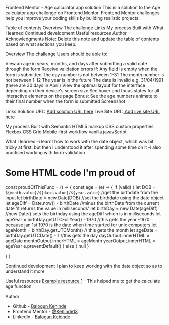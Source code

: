 Frontend Mentor - Age calculator app solution
This is a solution to the Age calculator app challenge on Frontend Mentor. Frontend Mentor challenges help you improve your coding skills by building realistic projects.

Table of contents
Overview
The challenge
Links
My process
Built with
What I learned
Continued development
Useful resources
Author
Acknowledgments
Note: Delete this note and update the table of contents based on what sections you keep.

Overview
The challenge
Users should be able to:

View an age in years, months, and days after submitting a valid date through the form
Receive validation errors if:
Any field is empty when the form is submitted
The day number is not between 1-31
The month number is not between 1-12
The year is in the future
The date is invalid e.g. 31/04/1991 (there are 30 days in April)
View the optimal layout for the interface depending on their device's screen size
See hover and focus states for all interactive elements on the page
Bonus: See the age numbers animate to their final number when the form is submitted
Screenshot


Links
Solution URL: [Add solution URL here](https://github.com/Kehinde13/ageCalculator)
Live Site URL:[ Add live site URL here](https://kehinde13.github.io/ageCalculator/)

My process
Built with
Semantic HTML5 markup
CSS custom properties
Flexbox
CSS Grid
Mobile-first workflow
vanilla javavScript

What I learned
-i learnt how to work with the date object, which was bit tricky at first. but then i understood it after spending some time on it
-i also practised working with form validation 

<h1>Some HTML code I'm proud of</h1>

const proudOfThisFunc = () => {
  const age = (e) =>  {
  if (valid) {
    let DOB = `${month.value}/${date.value}/${year.value}` //get the birthdate from the input 
    let birthDate = new Date(DOB) //set the birthdate using the date object
    let ageDiff = Date.now() - birthDate //minus the birthDate from the current date 'it returns the value in milliseconds'
    let birthDay = new Date(ageDiff) //new Date() sets the birthday using the ageDiff which is in milliseconds
    let ageYear = birthDay.getUTCFullYear() - 1970 //this gets the year -1970 because jan 1st 1970 is the date when time started for unix computers
    let ageMonth = birthDay.getUTCMonth() // this gets the month
    let ageDate = birthDay.getUTCDate() - 1 //this gets the day 
    dayOutput.innerHTML = ageDate
    monthOutput.innerHTML = ageMonth
    yearOutput.innerHTML = ageYear
    e.preventDefault()
  } else {
    null
  }
    
}
}


Continued development
I plan to keep working with the date object so as to understand it more

Useful resources
[Example resource 1](https://www.w3resource.com/javascript-exercises/javascript-date-exercise-18.php) - This helped me to get the calculate age function

Author
- Github - [Balogun Kehinde](https://github.com/Kehinde13)
- Frontend Mentor - [@Kehinde13](https://www.frontendmentor.io/profile/Kehinde13)
- LinkedIn - [Balogun Kehinde](linkedin.com/in/kehinde-balogun-9a1078223)
